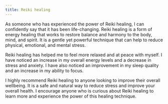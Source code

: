 ```yaml
---
title: Reiki healing
---
```


As someone who has experienced the power of Reiki healing, I can confidently say that it has been life-changing. Reiki healing is a form of energy healing that works to restore balance and harmony to the body, mind, and spirit. It is a gentle yet powerful technique that can help to reduce physical, emotional, and mental stress.

Reiki healing has helped me to feel more relaxed and at peace with myself. I have noticed an increase in my overall energy levels and a decrease in stress and anxiety. I have also noticed an improvement in my sleep quality and an increase in my ability to focus.

I highly recommend Reiki healing to anyone looking to improve their overall wellbeing. It is a safe and natural way to reduce stress and improve your overall health. I encourage anyone who is curious about Reiki healing to learn more and experience the power of this healing technique.